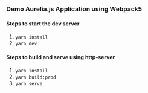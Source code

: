 ### Demo Aurelia.js Application using Webpack5

#### Steps to start the dev server

1. `yarn install`
2. `yarn dev`

#### Steps to build and serve using http-server

1. `yarn install`
2. `yarn build:prod`
3. `yarn serve`



